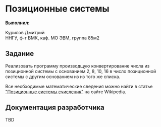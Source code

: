 # Позиционные системы

**Выполнил:**
  
Курилов Дмитрий  
ННГУ, ф-т ВМК, каф. МО ЭВМ, группа 85м2

## Задание

Реализовать программу производщую конвертирование
числа из позиционной системы с основанием 2, 8, 10, 16
в число позиционной системы с другим основанием из 
из того же списка.

Все необходимые математические сведения можно найти в статье
["Позиционные системы счисления"](http://ru.wikipedia.org/wiki/%D0%9F%D0%BE%D0%B7%D0%B8%D1%86%D0%B8%D0%BE%D0%BD%D0%BD%D0%B0%D1%8F_%D1%81%D0%B8%D1%81%D1%82%D0%B5%D0%BC%D0%B0_%D1%81%D1%87%D0%B8%D1%81%D0%BB%D0%B5%D0%BD%D0%B8%D1%8F)
на сайте Wikipedia.

## Документация разработчика

TBD

